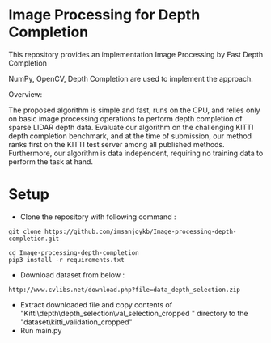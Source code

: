 # Image Processing for Depth Completion
This repository provides an implementation Image Processing by Fast Depth Completion

NumPy, OpenCV, Depth Completion are used to implement the approach.

Overview: 

 The proposed algorithm is simple and fast, runs on the CPU, and relies only on basic image processing operations to perform depth completion of sparse LIDAR depth data. Evaluate our algorithm on the challenging KITTI depth completion benchmark, and at the time of submission, our method ranks first on the KITTI test server among all published methods. Furthermore, our algorithm is data independent, requiring no training data to perform the task at hand.
     
##
 
# Setup
- Clone the repository with following command :
```
git clone https://github.com/imsanjoykb/Image-processing-depth-completion.git

cd Image-processing-depth-completion
pip3 install -r requirements.txt
```
- Download dataset from below :
```
http://www.cvlibs.net/download.php?file=data_depth_selection.zip
```
- Extract downloaded file and copy contents of "Kitti\depth\depth_selection\val_selection_cropped " directory to the "dataset\kitti_validation_cropped"
- Run main.py

